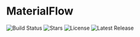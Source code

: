# MaterialFlow

![Build Status](https://github.com/FocuzNo/MaterialFlow/actions/workflows/ci.yml/badge.svg)
![Stars](https://img.shields.io/github/stars/FocuzNo/MaterialFlow?style=social)
![License](https://img.shields.io/badge/license-MIT-blue)
![Latest Release](https://img.shields.io/github/v/release/FocuzNo/MaterialFlow)
